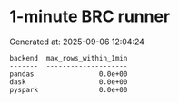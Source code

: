 # 1-minute BRC runner

Generated at: 2025-09-06 12:04:24

```text
backend  max_rows_within_1min
-------  --------------------
pandas                0.0e+00
dask                  0.0e+00
pyspark               0.0e+00
```

